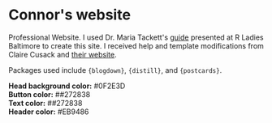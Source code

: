 # Connor's website

Professional Website. I used Dr. Maria Tackett's [guide](https://www.youtube.com/watch?v=RYf5HqU1pI4) presented at R Ladies Baltimore to create this site. I received help and template modifications from Claire Cusack and [their website](https://cecusack.github.io/ClaireCusack/).

Packages used include `{blogdown}`, `{distill}`, and `{postcards}`.    

**Head background color:** #0F2E3D    
**Button color:** ##272838    
**Text color:** ##272838    
**Header color:** #EB9486  
